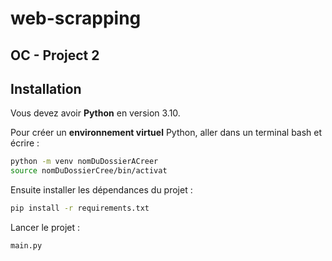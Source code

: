 # web-scrapping
OC - Project 2
---

## Installation
Vous devez avoir **Python** en version 3.10.

Pour créer un **environnement virtuel** Python, aller dans un terminal bash et écrire :

```bash
python -m venv nomDuDossierACreer
source nomDuDossierCree/bin/activat
```

Ensuite installer les dépendances du projet :

```bash
pip install -r requirements.txt
```

Lancer le projet :

```bash
main.py
```